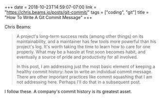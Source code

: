 +++
date = 2018-10-23T14:59:07-07:00
link = "https://chris.beams.io/posts/git-commit/"
tags = ["coding", "git"]
title = "How To Write A Git Commit Message"
+++

Chris Beams:

>A project's long-term success rests (among other things) on its maintainability, and a maintainer has few tools more powerful than his project's log. It's worth taking the time to learn how to care for one properly. What may be a hassle at first soon becomes habit, and eventually a source of pride and productivity for all involved.
>
>In this post, I am addressing just the most basic element of keeping a healthy commit history: how to write an individual commit message. There are other important practices like commit squashing that I am not addressing here. Perhaps I'll do that in a subsequent post.

I follow these. A company's commit history is its greatest asset.
